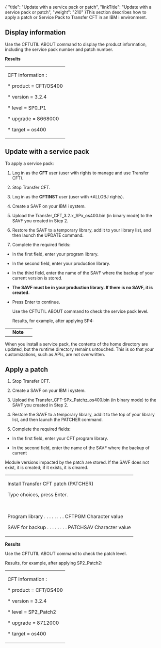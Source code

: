 {
    "title": "Update with a service pack or patch",
    "linkTitle": "Update with a service pack or patch",
    "weight": "210"
}This section describes how to apply a patch or Service Pack to Transfer CFT in an IBM i environment.

## Display information

Use the CFTUTIL ABOUT command to display the product information, including the service pack number and patch number.

**Results**

<table data-cellspacing="0">
<tbody>
<tr class="odd">
<td><p>CFT information :</p>
<p>* product = CFT/OS400</p>
<p>* version = 3.2.4</p>
<p>* level = SP0_P1</p>
<p>* upgrade = 8668000</p>
<p>* target = os400</p></td>
</tr>
</tbody>
</table>

## Update with a service pack

To apply a service pack:

1.  Log in as the **CFT** user (user with rights to manage and use Transfer CFT).
2.  Stop Transfer CFT.
3.  Log in as the **CFTINST** user (user with \*ALLOBJ rights).
4.  Create a SAVF on your IBM i system.
5.  Upload the Transfer\_CFT\_3.2.x\_SPx\_os400.bin (in binary mode) to the SAVF you created in Step 2.
6.  Restore the SAVF to a temporary library, add it to your library list, and then launch the UPDATE command.
7.  Complete the required fields:

-   In the first field, enter your program library.

-   In the second field, enter your production library.

-   In the third field, enter the name of the SAVF where the backup of your current version is stored.

-   **The SAVF must be in your production library. If there is no SAVF, it is created.**

-   Press Enter to continue.

    Use the CFTUTIL ABOUT command to check the service pack level.

    Results, for example, after applying SP4:

<table data-cellpadding="0" data-cellspacing="0">
<tbody>
<tr class="odd">
<td data-valign="top"></td>
<td data-valign="top"><span><strong>Note</strong></span></td>
<td data-mc-autonum="&lt;b&gt;Note&lt;/b&gt;" data-valign="top"> </td>
</tr>
</tbody>
</table>

When you install a service pack, the contents of the home directory are updated, but the runtime directory remains untouched. This is so that your customizations, such as APIs, are not overwritten.

## Apply a patch

1.  Stop Transfer CFT.
2.  Create a SAVF on your IBM i system.
3.  Upload the Transfer\_CFT-SPx\_Patchz\_os400.bin (in binary mode) to the SAVF you created in Step 2.
4.  Restore the SAVF to a temporary library, add it to the top of your library list, and then launch the PATCHER command.
5.  Complete the required fields:

-   In the first field, enter your CFT program library.
-   In the second field, enter the name of the SAVF where the backup of current

Module versions impacted by the patch are stored. If the SAVF does not exist, it is created; if it exists, it is cleared.

<table data-cellspacing="0">
<tbody>
<tr class="odd">
<td><p>Install Transfer CFT patch (PATCHER)</p>
<p>Type choices, press Enter.</p>
<p> </p>
<p>Program library . . . . . . . . CFTPGM Character value</p>
<p>SAVF for backup . . . . . . . . PATCHSAV Character value</p></td>
</tr>
</tbody>
</table>

**Results**

Use the CFTUTIL ABOUT command to check the patch level.

Results, for example, after applying SP2\_Patch2:

<table data-cellspacing="0">
<tbody>
<tr class="odd">
<td><p>CFT information :</p>
<p>* product = CFT/OS400</p>
<p>* version = 3.2.4</p>
<p>* level = SP2_Patch2</p>
<p>* upgrade = 8712000</p>
<p>* target = os400</p></td>
</tr>
</tbody>
</table>
